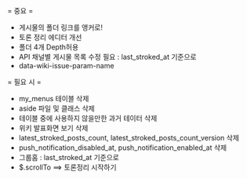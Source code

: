 = 중요 =
* 게시물의 폴더 링크를 앵커로!
* 토론 정리 에디터 개선
* 폴더 4개 Depth허용
* API 채널별 게시물 목록 수정 필요 : last_stroked_at 기준으로
* data-wiki-issue-param-name

= 필요 시 =
* my_menus 테이블 삭제
* aside 파일 및 클래스 삭제
* 테이블 중에 사용하지 않을만한 과거 테이터 삭제
* 위키 발표화면 보기 삭제
* latest_stroked_posts_count, latest_stroked_posts_count_version 삭제
* push_notification_disabled_at, push_notification_enabled_at 삭제
* 그룹홈 : last_stroked_at 기준으로
* $.scrollTo ==> 토론정리 시작하기